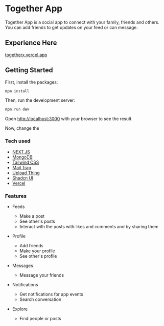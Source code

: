 # Together App

Together App is a social app to connect with your family, friends and others. You can add friends to get updates on your feed or can message.

## Experience Here

[togetherx.vercel.app](https://togetherx.vercel.app)

## Getting Started

First, install the packages:

```bash
npm install
```

Then, run the development server:

```bash
npm run dev
```

Open [http://localhost:3000](http://localhost:3000) with your browser to see the result.

Now, change the 

### Tech used

- [NEXT.JS](https://nextjs.org/)
- [MongoDB](https://mongodb.com/)
- [Tailwind CSS](https://tailwindcss.com/)
- [Mail Trap](https://mailtrap.io/)
- [Upload Thing](https://uploadthing.com/)
- [Shadcn UI](https://ui.shadcn.com/)
- [Vercel](https://vercel.com/)

### Features

- Feeds
  - Make a post
  - See other's posts
  - Interact with the posts with likes and comments and by sharing them

- Profile
  - Add friends
  - Make your profile
  - See other's profile

- Messages
  - Message your friends

- Notifications
  - Get notifications for app events
  - Search conversation

- Explore
  - Find people or posts
